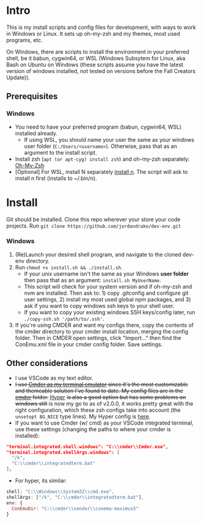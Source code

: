 # Intro

This is my install scripts and config files for development, with ways to work in Windows or Linux. It sets up oh-my-zsh and my themes, most used programs, etc.

On Windows, there are scripts to install the environment in your preferred shell, be it babun, cygwin64, or WSL (Windows Subsytem for Linux, aka Bash on Ubuntu on Windows (these scripts assume you have the latest version of windows installed, not tested on versions before the Fall Creators Update)).

## Prerequisites

### Windows

- You need to have your preferred program (babun, cygwin64, WSL) installed already.
  - If using WSL, you should name your user the same as your windows user folder (`C:/Users/<username>`). Otherwise, pass that as an argument to the install script.
- Install zsh (`apt (or apt-cyg) install zsh`) and oh-my-zsh separately: [Oh-My-Zsh](https://github.com/robbyrussell/oh-my-zsh#basic-installation)
- [Optional] For WSL, install N separately [install n](https://github.com/tj/n#installation). The script will ask to install n first (installs to ~/.bin/n).

# Install

Git should be installed.
Clone this repo wherever your store your code projects. Run `git clone https://github.com/jordandrako/dev-env.git`

### Windows

1.  (Re)Launch your desired shell program, and navigate to the cloned dev-env directory.
1.  Run `chmod +x install.sh && ./install.sh`.
    - If your unix username isn't the same as your Windows **user folder** then pass that as an argument: `install.sh MyUserName`.
    - This script will check for your system version and if oh-my-zsh and nvm are installed. Then ask to: 1) copy .gitconfig and configure git user settings, 2) install my most used global npm packages, and 3) ask if you want to copy windows ssh keys to your shell user.
    - If you want to copy your existing windows SSH keys/config later, run `./copy-ssh.sh '/path/to/.ssh'`.
1.  If you're using CMDER and want my configs there, copy the contents of the cmder directory to your cmder install location, merging the config folder. Then in CMDER open settings, click "Import..." then find the ConEmu.xml file in your cmder config folder. Save settings.

## Other considerations

- I use VSCode as my text editor.
- ~~I use [Cmder as my terminal emulator](http://cmder.net/) since it's the most customizable and themeable solution I've found to date. My config files are in the [cmder](cmder) folder.~~ [Hyper](https://hyper.is) ~~is also a good option but has some problems on windows still~~ is now my go to as of v2.0.0, it works pretty great with the right configuration, which these zsh configs take into account (the `unsetopt BG_NICE` type lines). My Hyper config is [here](https://gist.github.com/jordandrako/b9507122e6db8adb6362eb5cdf147b7f).
- If you want to use Cmder (w/ cmd) as your VSCode integrated terminal, use these settings (changing the paths to where your cmder is installed):

```json
"terminal.integrated.shell.windows": "C:\\cmder\\Cmder.exe",
"terminal.integrated.shellArgs.windows": [
  "/k",
  "C:\\cmder\\integratedterm.bat"
],
```

- For hyper, its similar:

```js
shell: "C:\\Windows\\System32\\cmd.exe",
shellArgs: ["/k", "C:\\cmder\\integratedterm.bat"],
env: {
  ConEmuDir: "C:\\cmder\\vendor\\conemu-maximus5"
}
```
